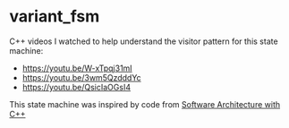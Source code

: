 # variant_fsm

C++ videos I watched to help understand the visitor pattern for this state machine:
- https://youtu.be/W-xTpqj31mI
- https://youtu.be/3wm5QzdddYc
- https://youtu.be/QsicIaOGsI4

This state machine was inspired by code from [Software Architecture with C++](https://www.amazon.com/Software-Architecture-effective-architecture-techniques/dp/1838554599)
